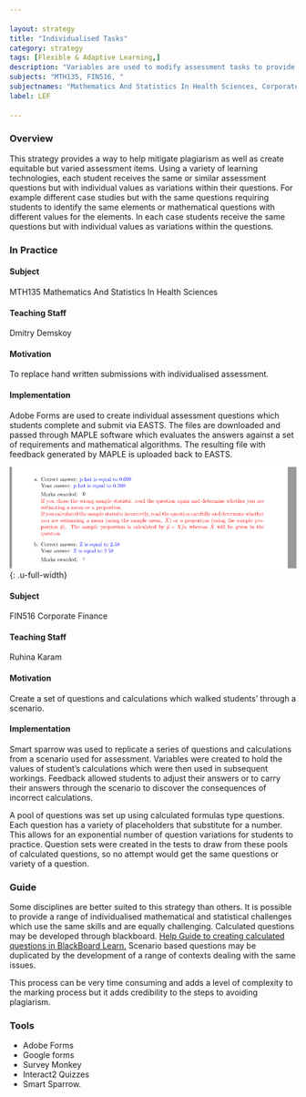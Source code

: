 ```yaml
---

layout: strategy
title: "Individualised Tasks"
category: strategy
tags: [Flexible & Adaptive Learning,]
description: "Variables are used to modify assessment tasks to provide individual questions."
subjects: "MTH135, FIN516, "
subjectnames: "Mathematics And Statistics In Health Sciences, Corporate Finance"
label: LEF

---
```


### Overview

This strategy provides a way to help mitigate plagiarism as well as create equitable but varied assessment items. Using a variety of learning technologies, each student receives the same or similar assessment questions but with individual values as variations within their questions. For example different case studies but with the same questions requiring students to identify the same elements or mathematical questions with different values for the elements. In each case students receive the same questions but with individual values as variations within the questions.

### In Practice
<div class="u-release practice" >

<div class="practice-item">
<div class="practice-content" markdown="1">

#### Subject

MTH135 Mathematics And Statistics In Health Sciences

#### Teaching Staff

Dmitry Demskoy

#### Motivation

To replace hand written submissions with individualised assessment.

#### Implementation

Adobe Forms are used to create individual assessment questions which students complete and submit via EASTS. The files are downloaded and passed through MAPLE software which evaluates the answers against a set of requirements and mathematical algorithms. The resulting file with feedback generated by MAPLE is uploaded back to EASTS.

![Example Task](../images/practices/personalised-tasks-MTH135.png){: .u-full-width}

</div>
</div>

<div class="practice-item">
<div class="practice-content" markdown="1">

#### Subject

FIN516 Corporate Finance

#### Teaching Staff

Ruhina Karam

#### Motivation

Create a set of questions and calculations which walked students’ through a scenario.

#### Implementation

Smart sparrow was used to replicate a series of questions and calculations from a scenario used for assessment. Variables were created to hold the values of student’s calculations which were then used in subsequent workings. Feedback allowed students to adjust their answers or to carry their answers through the scenario to discover the consequences of incorrect calculations.

A pool of questions was set up using calculated formulas type questions. Each question has a variety of placeholders that substitute for a number. This allows for an exponential number of question variations for students to practice.  Question sets were created in the tests to draw from these pools of calculated questions, so no attempt would get the same questions or variety of a question.

</div>
</div>
</div>

### Guide

Some disciplines are better suited to this strategy than others. It is possible to provide a range of individualised mathematical and statistical challenges which use the same skills and are equally challenging. Calculated questions may be developed through blackboard. [Help Guide to creating calculated questions in BlackBoard Learn.](https://help.blackboard.com/Learn/Instructor/Tests_Pools_Surveys/Question_Types/Calculated_Formula_Questions)  Scenario based questions may be duplicated by the development of a range of contexts dealing with the same issues.

This process can be very time consuming and adds a level of complexity to the marking process but it adds credibility to the steps to avoiding plagiarism.

### Tools

- Adobe Forms
- Google forms
- Survey Monkey
- Interact2 Quizzes
- Smart Sparrow.
